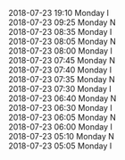 2018-07-23 19:10 Monday  I  
2018-07-23 09:25 Monday  N  
2018-07-23 08:35 Monday  I  
2018-07-23 08:05 Monday  N  
2018-07-23 08:00 Monday  I  
2018-07-23 07:45 Monday  N  
2018-07-23 07:40 Monday  I  
2018-07-23 07:35 Monday  N  
2018-07-23 07:30 Monday  I  
2018-07-23 06:40 Monday  N  
2018-07-23 06:30 Monday  I  
2018-07-23 06:05 Monday  N  
2018-07-23 06:00 Monday  I  
2018-07-23 05:10 Monday  N  
2018-07-23 05:05 Monday  I  
